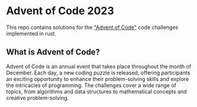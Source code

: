 # Advent of Code 2023
This repo contains solutions for the ["Advent of Code"](https://adventofcode.com/2023) code challenges implemented in rust.

## What is Advent of Code?
Advent of Code is an annual event that takes place throughout the month of December. Each day, a new coding puzzle is released, offering participants an exciting opportunity to enhance their problem-solving skills and explore the intricacies of programming. The challenges cover a wide range of topics, from algorithms and data structures to mathematical concepts and creative problem-solving.
